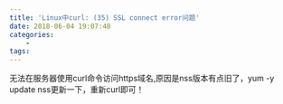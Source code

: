 ```yaml
---
title: 'Linux中curl: (35) SSL connect error问题'
date: 2018-06-04 19:07:48
categories:
    - 
tags:
---
```


无法在服务器使用curl命令访问https域名,原因是nss版本有点旧了，yum -y update nss更新一下，重新curl即可！